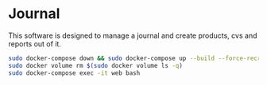 # Journal
This software is designed to manage a journal and create products, cvs and reports out of it. 

```bash
sudo docker-compose down && sudo docker-compose up --build --force-recreate -d
sudo docker volume rm $(sudo docker volume ls -q) 
sudo docker-compose exec -it web bash
```
